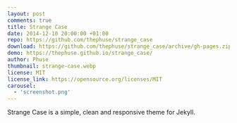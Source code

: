 ```yaml
---
layout: post
comments: true
title: Strange Case
date: 2014-12-10 20:00:00 +01:00
repo: https://github.com/thephuse/strange_case
download: https://github.com/thephuse/strange_case/archive/gh-pages.zip
demo: https://thephuse.github.io/strange_case/
author: Phuse
thumbnail: strange-case.webp
license: MIT
license_link: https://opensource.org/licenses/MIT
carousel:
  - 'screenshot.png'
---
```


Strange Case is a simple, clean and responsive theme for Jekyll.
